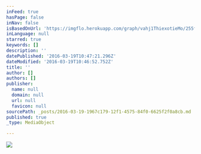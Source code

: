 ```yaml
---
inFeed: true
hasPage: false
inNav: false
isBasedOnUrl: 'https://imgflo.herokuapp.com/graph/vahj1ThiexotieMo/255f5ede38921255f0463eb6658b9971/passthrough.jpg?height=600&input=https%3A%2F%2Fthe-grid-user-content.s3-us-west-2.amazonaws.com%2Fba3b9d16-5b9d-48f6-a70b-adf4a903463e.jpg'
inLanguage: null
starred: true
keywords: []
description: ''
datePublished: '2016-03-19T10:47:21.296Z'
dateModified: '2016-03-19T10:46:52.752Z'
title: ''
author: []
authors: []
publisher:
  name: null
  domain: null
  url: null
  favicon: null
sourcePath: _posts/2016-03-19-1967c179-12f1-4575-84f0-6625f2f0a8cb.md
published: true
_type: MediaObject

---
```

![](https://the-grid-user-content.s3-us-west-2.amazonaws.com/ba3b9d16-5b9d-48f6-a70b-adf4a903463e.jpg)